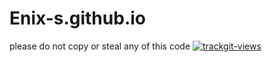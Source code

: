 # Enix-s.github.io
please do not copy or steal any of this code
<a href="https://trackgit.com">
<img src="https://us-central1-trackgit-analytics.cloudfunctions.net/token/ping/kvl3y0zcxhxzvxyt96mk" alt="trackgit-views" />
</a>
